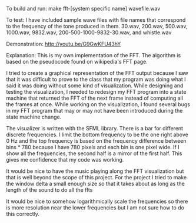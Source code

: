 To build and run:
make
fft-[system specific name] wavefile.wav

To test:
I have included sample wave files with file names that correspond to the frequency of the tone produced in them.
30.wav, 200.wav, 500.wav, 1000.wav, 9832.wav, 200-500-1000-9832-30.wav, and whistle.wav

Demonstration:
http://youtu.be/G9GwKFU43hY

Explanation:
This is my own implementation of the FFT. The algorithm is based on the pseudocode found on wikipedia's FFT page.

I tried to create a graphical representation of the FFT output because I saw that it was difficult to prove to the class that my program was doing what I said it was doing without some kind of visualization. While designing and testing the visualization, I needed to redesign my FFT program into a state machine that returned the FFT of the next frame instead of computing all the frames at once. While working on the visualization, I found several bugs in my FFT program that may or may not have been introduced during the state machine change.

The visualizer is written with the SFML library. There is a bar for different discrete frequencies. I limit the bottom frequency to be the one right above 0 Hz and the top frequency is based on the frequency difference between bins * 780 because I have 780 pixels and each bin is one pixel wide. If I show all the frequencies, the second half is a mirror of the first half. This gives me confidence that my code was working.

It would be nice to have the music playing along the FFT visualization but that is well beyond the scope of this project. For the project I tried to make the window delta a small enough size so that it takes about as long as the length of the sound to do all the ffts

It would be nice to somehow logarithmically scale the frequencies so there is more resolution near the lower frequencies but I am not sure how to do this correctly.
